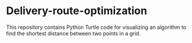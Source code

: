 # Delivery-route-optimization
This repository contains Python Turtle code for visualizing an algorithm to find the shortest distance between two points in a grid.



